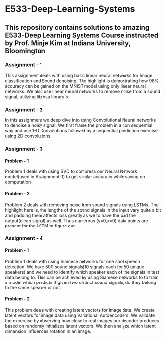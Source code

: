# E533-Deep-Learning-Systems
## This repository contains solutions to amazing E533-Deep Learning Systems Course instructed by Prof. Minje Kim at Indiana University, Bloomington
### Assignment - 1
This assignment deals with using basic linear neural networks for Image classification and Sound denoising. The highlight  is demostrating how 98% accuracy can be gained on the MNIST model using only linear neural networks. We also use linear neural networks to remove noise from a sound signal, utilizing librosa library's
### Assignment - 2
In this assignment we deep dive into using Convolutional Neural networks to denoise a noisy signal. We first frame the problem  in a non sequential way and use 1-D Convolutions followed by a sequential prediction exercise using 2D convolutions. 
### Assignment - 3
#### Problem - 1
Problem 1 deals with using SVD to compress our Neural Network model(used in Assignment-1) to get similar accuracy while saving on computation
#### Problem - 2
Problem 2 deals with removing noise from sound signals using LSTMs. The highlight here is, the lengths of the sound signals in the input vary quite a bit and padding them affects loss greatly as we to have the pad the output(clean signal) as well. Thus numerous (y=0,x=0) data points are present for the LSTM to figure out. 
### Assignment - 4
#### Problem - 1
Problem 1 deals with using Siamese networks for one shot speech detection. We have 500 sound signals(10 signals each for 50 unique speakers) and we need to identify which speaker each of the signals in test data belong to. This can be achieved by using Siamese networks to to train a model which predicts if given two distinct sound signals, do they belong to the same speaker or not.
#### Problem - 2
This problem deals with creating latent vectors for image data. We create latent vectors for image data using Variational Autoencoders. We validate the excercise by observing how close to real images our decoder produces based on randomly initializes latent vectors. We then analyze which latent dimension influences rotation in an image.
